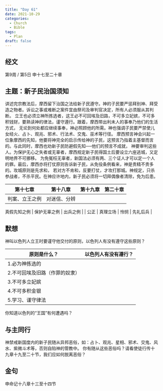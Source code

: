 ```yaml
---
title: "Day 61"
date: 2021-10-29
categories:
  - Church
  - Bible
tags:
  - Plan
draft: false
---
```


## 经文
第9周 / 第5日 申十七至二十章

## 主题：新子民治国须知
讲述完宗教法后，摩西留下治国之法给新子民遵守。神的子民要严惩拜别神、拜受造之物者。诉讼之事或难断之案件宜由祭司及审判官决定，所有人必须服从其判断。
立王也必须立神所拣选者，这王必不可回埃及旧路，不可多立妃嫔，不可多积钱财，要熟读神的律法，谨守遵行。跟着，摩西带出利未人的事奉乃他们的生活方式，
无论到何处都应继续事奉，神必照顾他的所需。神也强调子民要严禁使儿女经火、占卜、观兆、邪术、行法术、交鬼、巫术等行径。
摩西预言神会兴起一位象摩西的先知，他要将神完全的启示传给神的子民，这预言乃指着主基督而言的。与此同时，摩西也劝新子民防避假先知──他们的预言不成就，
神要审判这些人。为保护无心之失者或无辜者，摩西规定新子民得国土后要设立六座逃城，又定明地界不可挪移。
为免冤枉无辜者，新国法必须有两、三个证人才可以定一个人的罪。最后，摩西亦将打仗原则告诉新子民，从免役条例看来，神是贵精不贵多的。攻城原则是先求和，
若对方不肯和，反要打仗，才攻打那城。神规定，只杀参战者，不杀平民。在神应许地内，新子民必须将一切拜偶像者清除，免为后患。

| 第十七章    | 第十八章           | 第十九章   | 第二十章 |
| :-------: | :--------------: | :------: | :----: |
| 判案、立王之例 | 对迷信、分辨

真假先知之例 | 保护无辜之例 | 出兵之例 |
| 公正      | 真理立场           | 怜悯     | 先礼后兵 |

## 默想
神叫以色列人立王时要谨守他交付的原则，以色列人有没有遵守这些原则？

| **原则是什么？**       | **以色列人有没有遵行？** |
| ---------------- | -------------- |
| 1.必为神拣选的         |                |
| 2.不可回埃及旧路（作罪的奴隶） |                |
| 3.不可多立妃嫔         |                |
| 4.不可多积金银         |                |
| 5.学习、谨守律法        |                |

你知道以色列的“王国”有何遭遇吗？
## 与主同行
神禁戒新国度内的新子民随从异邦恶俗，如：占卜、观兆、星相、邪术、交鬼、风水、紫微斗术等，否则自陷神的管教中。
你有随从这些恶俗吗？请看使徒行传十九章十九至二十节，我们应如何脱离恶俗？

## 金句
申命记十八章十三至十四节

[comment]: <> (## 附录)

